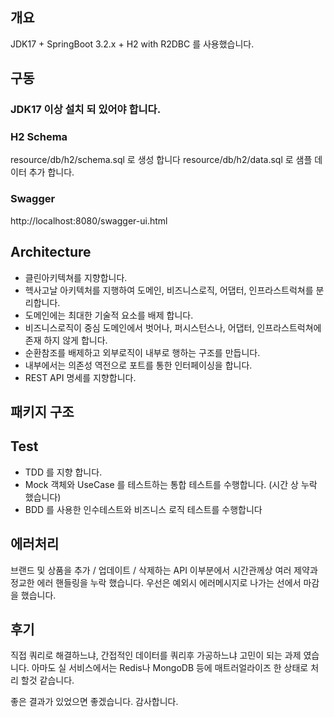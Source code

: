

## 개요
JDK17 + SpringBoot 3.2.x + H2 with R2DBC 를 사용했습니다.

 
## 구동
### JDK17 이상 설치 되 있어야 합니다.

### H2 Schema
resource/db/h2/schema.sql 로 생성 합니다
resource/db/h2/data.sql 로 샘플 데이터 추가 합니다.
 

### Swagger
http://localhost:8080/swagger-ui.html
 

## Architecture
* 클린아키텍쳐를 지향합니다.
* 헥사고날 아키텍처를 지행하여 도메인, 비즈니스로직, 어댑터, 인프라스트럭쳐를 분리합니다.
* 도메인에는 최대한 기술적 요소를 배제 합니다.
* 비즈니스로직이 중심 도메인에서 벗어나, 퍼시스턴스나, 어댑터, 인프라스트럭쳐에 존재 하지 않게 합니다.
* 순환참조를 배제하고 외부로직이 내부로 행하는 구조를 만듭니다.
* 내부에서는 의존성 역전으로 포트를 통한 인터페이싱을 합니다.
* REST API 명세를 지향합니다.

## 패키지 구조

## Test
* TDD 를 지향 합니다.
* Mock 객체와 UseCase 를 테스트하는 통합 테스트를 수행합니다. (시간 상 누락 했습니다)
* BDD 를 사용한 인수테스트와 비즈니스 로직 테스트를 수행합니다
 
## 에러처리
브랜드 및 상품을 추가 / 업데이트 / 삭제하는 API
이부분에서 시간관께상 여러 제약과 정교한 에러 핸들링을 누락 했습니다.
우선은 예외시 에러메시지로 나가는 선에서 마감을 했습니다.

## 후기
직접 쿼리로 해결하느냐, 간접적인 데이터를 쿼리후 가공하느냐 고민이 되는 과제 였습니다.
아마도 실 서비스에서는 Redis나 MongoDB 등에 매트러얼라이즈 한 상태로 처리 할것 같습니다.

좋은 결과가 있었으면 좋겠습니다.
감사합니다.
